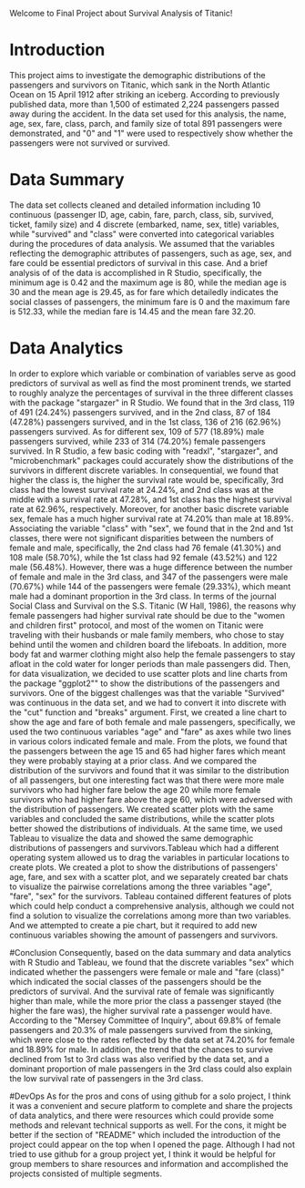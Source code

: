 Welcome to Final Project about Survival Analysis of Titanic!

# Introduction
This project aims to investigate the demographic distributions of the passengers and survivors on Titanic, which sank in the North Atlantic Ocean on 15 April 1912 after striking an iceberg. According to previously published data, more than 1,500 of estimated 2,224 passengers passed away during the accident. In the data set used for this analysis, the name, age, sex, fare, class, parch, and family size of total 891 passengers were demonstrated, and "0" and "1" were used to respectively show whether the passengers were not survived or survived. 

# Data Summary
The data set collects cleaned and detailed information including 10 continuous (passenger ID, age, cabin, fare, parch, class, sib, survived, ticket, family size) and 4 discrete (embarked, name, sex, title) variables, while "survived" and "class" were converted into categorical variables during the procedures of data analysis. We assumed that the variables reflecting the demographic attributes of passengers, such as age, sex, and fare could be essential predictors of survival in this case. And a brief analysis of of the data is accomplished in R Studio, specifically, the minimum age is 0.42 and the maximum age is 80, while the median age is 30 and the mean age is 29.45, as for fare which detailedly indicates the social classes of passengers, the minimum fare is 0 and the maximum fare is 512.33, while the median fare is 14.45 and the mean fare 32.20. 

# Data Analytics
In order to explore which variable or combination of variables serve as good predictors of survival as well as find the most prominent trends, we started to roughly analyze the percentages of survival in the three different classes with the package "stargazer" in R Studio. We found that in the 3rd class, 119 of 491 (24.24%) passengers survived, and in the 2nd class, 87 of 184 (47.28%) passengers survived, and in the 1st class, 136 of 216 (62.96%) passengers survived. As for different sex, 109 of 577 (18.89%) male passengers survived, while 233 of 314 (74.20%) female passengers survived. In R Studio, a few basic coding with "readxl", "stargazer", and "microbenchmark" packages could accurately show the distributions of the survivors in different discrete variables. In consequential, we found that higher the class is, the higher the survival rate would be, specifically, 3rd class had the lowest survival rate at 24.24%, and 2nd class was at the middle with a survival rate at 47.28%, and 1st class has the highest survival rate at 62.96%, respectively. Moreover, for another basic discrete variable sex, female has a much higher survival rate at 74.20% than male at 18.89%. Associating the variable "class" with "sex", we found that in the 2nd and 1st classes, there were not significant disparities between the numbers of female and male, specifically, the 2nd class had 76 female (41.30%) and 108 male (58.70%), while the 1st class had 92 female (43.52%) and 122 male (56.48%). However, there was a huge difference between the number of female and male in the 3rd class, and 347 of the passengers were male (70.67%) while 144 of the passengers were female (29.33%), which meant male had a dominant proportion in the 3rd class. In terms of the journal Social Class and Survival on the S.S. Titanic (W Hall, 1986), the reasons why female passengers had higher survival rate should be due to the "women and children first" protocol, and most of the women on Titanic were traveling with their husbands or male family members, who chose to stay behind until the women and children board the lifeboats. In addition, more body fat and warmer clothing might also help the female passengers to stay afloat in the cold water for longer periods than male passengers did. Then, for data visualization, we decided to use scatter plots and line charts from the package "ggplot2"" to show the distributions of the passengers and survivors. One of the biggest challenges was that the variable "Survived" was continuous in the data set, and we had to convert it into discrete with the "cut" function and "breaks" argument. First, we created a line chart to show the age and fare of both female and male passengers, specifically, we used the two continuous variables "age" and "fare" as axes while two lines in various colors indicated female and male. From the plots, we found that the passengers between the age 15 and 65 had higher fares which meant they were probably staying at a prior class. And we compared the distribution of the survivors and found that it was similar to the distribution of all passengers, but one interesting fact was that there were more male survivors who had higher fare below the age 20 while more female survivors who had higher fare above the age 60, which were adversed with the distribution of passengers. We created scatter plots with the same variables and concluded the same distributions, while the scatter plots better showed the distributions of individuals. At the same time, we used Tableau to visualize the data and showed the same demographic distributions of passengers and survivors.Tableau which had a different operating system allowed us to drag the variables in particular locations to create plots. We created a plot to show the distributions of passengers' age, fare, and sex with a scatter plot, and we separately created bar chats to visualize the pairwise correlations among the three variables "age", "fare", "sex" for the survivors. Tableau contained different features of plots which could help conduct a comprehensive analysis, although we could not find a solution to visualize the correlations among more than two variables. And we attempted to create a pie chart, but it required to add new continuous variables showing the amount of passengers and survivors. 

#Conclusion
Consequently, based on the data summary and data analytics with R Studio and Tableau, we found that the discrete variables "sex" which indicated whether the passengers were female or male and "fare (class)" which indicated the social classes of the passengers should be the predictors of survival. And the survival rate of female was significantly higher than male, while the more prior the class a passenger stayed (the higher the fare was), the higher survival rate a passenger would have. According to the "Mersey Committee of Inquiry", about 69.8% of female passengers and 20.3% of male passengers survived from the sinking, which were close to the rates reflected by the data set at 74.20% for female and 18.89% for male. In addition, the trend that the chances to survive declined from 1st to 3rd class was also verified by the data set, and a dominant proportion of male passengers in the 3rd class could also explain the low survival rate of passengers in the 3rd class. 

#DevOps
As for the pros and cons of using github for a solo project, I think it was a convenient and secure platform to complete and share the projects of data analytics, and there were resources which could provide some methods and relevant technical supports as well. For the cons, it might be better if the section of "README" which included the introduction of the project could appear on the top when I opened the page. Although I had not tried to use github for a group project yet, I think it would be helpful for group members to share resources and information and accomplished the projects consisted of multiple segments. 
